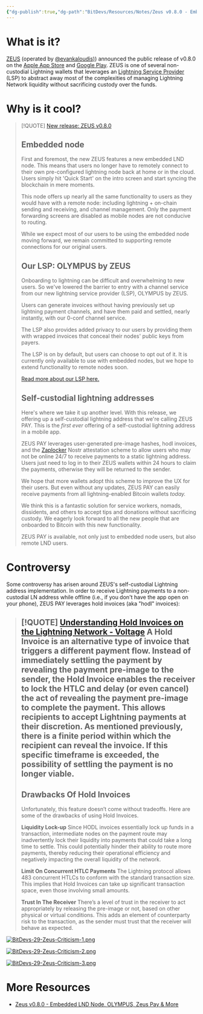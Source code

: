 ```yaml
---
{"dg-publish":true,"dg-path":"BitDevs/Resources/Notes/Zeus v0.8.0 - Embedded LND Node, OLYMPUS, Zeus Pay & More.md","permalink":"/bit-devs/resources/notes/zeus-v0-8-0-embedded-lnd-node-olympus-zeus-pay-and-more/","title":"Zeus v0.8.0 - Embedded LND Node, OLYMPUS, Zeus Pay & More","tags":["bitdevs","bitcoin","lightning"],"noteIcon":"3","created":"2023-12-16T18:47:53.557-10:00","updated":"2023-12-16T19:15:50.598-10:00"}
---
```


# What is it?

[ZEUS](https://zeusln.com/) (operated by [@evankaloudis)](https://twitter.com/evankaloudis)) announced the public release of v0.8.0 on the [Apple App Store](https://apps.apple.com/us/app/zeus-wallet/id1456038895?ref=blog.zeusln.com) and [Google Play](https://play.google.com/store/apps/details?id=app.zeusln.zeus&ref=blog.zeusln.com). ZEUS is one of several non-custodial Lightning wallets that leverages an [Lightning Service Provider](https://medium.com/breez-technology/introducing-lightning-service-providers-fe9fb1665d5f) (LSP) to abstract away most of the complexities of managing Lightning Network liquidity without sacrificing custody over the funds.

# Why is it cool?

> [!QUOTE] [New release: ZEUS v0.8.0](https://blog.zeusln.com/new-release-zeus-v0-8-0/)
> ## Embedded node
> 
> First and foremost, the new ZEUS features a new embedded LND node. This means that users no longer have to remotely connect to their own pre-configured lightning node back at home or in the cloud. Users simply hit 'Quick Start' on the intro screen and start syncing the blockchain in mere moments.
> 
> This node offers up nearly all the same functionality to users as they would have with a remote node: including lightning + on-chain sending and receiving, and channel management. Only the payment forwarding screens are disabled as mobile nodes are not conducive to routing.
> 
> While we expect most of our users to be using the embedded node moving forward, we remain committed to supporting remote connections for our original users.
> 
> ## Our LSP: OLYMPUS by ZEUS
> 
> Onboarding to lightning can be difficult and overwhelming to new users. So we've lowered the barrier to entry with a channel service from our new lightning service provider (LSP), OLYMPUS by ZEUS.
> 
> Users can generate invoices without having previously set up lightning payment channels, and have them paid and settled, nearly instantly, with our 0-conf channel service.
> 
> The LSP also provides added privacy to our users by providing them with wrapped invoices that conceal their nodes' public keys from payers.
> 
> The LSP is on by default, but users can choose to opt out of it. It is currently only available to use with embedded nodes, but we hope to extend functionality to remote nodes soon.
> 
> [Read more about our LSP here.](https://docs.zeusln.app/lsp/intro?ref=blog.zeusln.com)
> 
> ## Self-custodial lightning addresses
> 
> Here's where we take it up another level. With this release, we offering up a self-custodial lightning address that we're calling ZEUS PAY. This is the _first ever_ offering of a self-custodial lightning address in a mobile app.
> 
> ZEUS PAY leverages user-generated pre-image hashes, hodl invoices, and the [Zaplocker](https://github.com/supertestnet/zaplocker?ref=blog.zeusln.com) Nostr attestation scheme to allow users who may not be online 24/7 to receive payments to a static lightning address. Users just need to log in to their ZEUS wallets within 24 hours to claim the payments, otherwise they will be returned to the sender.
> 
> We hope that more wallets adopt this scheme to improve the UX for their users. But even without any updates, ZEUS PAY can easily receive payments from all lightning-enabled Bitcoin wallets _today._
> 
> We think this is a fantastic solution for service workers, nomads, dissidents, and others to accept tips and donations without sacrificing custody. We eagerly look forward to all the new people that are onboarded to Bitcoin with this new functionality.
> 
> ZEUS PAY is available, not only just to embedded node users, but also remote LND users.

# Controversy

Some controversy has arisen around ZEUS's self-custodial Lightning address implementation. In order to receive Lightning payments to a non-custodial LN address while offline (i.e., if you don't have the app open on your phone), ZEUS PAY leverages hold invoices (aka "hodl" invoices): 

> [!QUOTE] [Understanding Hold Invoices on the Lightning Network - Voltage](https://voltage.cloud/blog/lightning-network-faq/understanding-hold-invoices-on-the-lightning-network/)
> A Hold Invoice is an alternative type of invoice that triggers a different payment flow. **Instead of immediately settling the payment by revealing the payment pre-image to the sender, the Hold Invoice enables the receiver to lock the HTLC and delay (or even cancel) the act of revealing the payment pre-image to complete the payment. This allows recipients to accept Lightning payments at their discretion.** As mentioned previously, there is a finite period within which the recipient can reveal the invoice. If this specific timeframe is exceeded, the possibility of settling the payment is no longer viable.
> ---
> ## Drawbacks Of Hold Invoices
> Unfortunately, this feature doesn’t come without tradeoffs. Here are some of the drawbacks of using Hold Invoices.
> 
> **Liquidity Lock-up**
> Since HODL invoices essentially lock up funds in a transaction, intermediate nodes on the payment route may inadvertently lock their liquidity into payments that could take a long time to settle. This could potentially hinder their ability to route more payments, thereby reducing their operational efficiency and negatively impacting the overall liquidity of the network.
> 
> **Limit On Concurrent HTLC Payments**
> The Lightning protocol allows 483 concurrent HTLCs to conform with the standard transaction size. This implies that Hold Invoices can take up significant transaction space, even those involving small amounts.
> 
> **Trust In The Receiver**
> There’s a level of trust in the receiver to act appropriately by releasing the pre-image or not, based on other physical or virtual conditions. This adds an element of counterparty risk to the transaction, as the sender must trust that the receiver will behave as expected.

[![BitDevs-29-Zeus-Criticism-1.png](/img/user/para/artifacts/BitDevs-29-Zeus-Criticism-1.png)](https://x.com/TheBlueMatt/status/1716848494554595526?s=20)

[![BitDevs-29-Zeus-Criticism-2.png](/img/user/para/artifacts/BitDevs-29-Zeus-Criticism-2.png)](https://primal.net/e/note1h0lqfkm0neywkmsvuyv69gfgfa6pwmj6aay9vau804hrpgvlfkhqszvfj9)

[![BitDevs-29-Zeus-Criticism-3.png](/img/user/para/artifacts/BitDevs-29-Zeus-Criticism-3.png)](https://primal.net/e/note15mgqwjt32hkycxy3tu6738uzm0w9yh3tgmu6zrgv55cw9nqjwrssthazhg)

# More Resources

- [Zeus v0.8.0 - Embedded LND Node, OLYMPUS, Zeus Pay & More](https://www.nobsbitcoin.com/zeus-v0-8-0/)